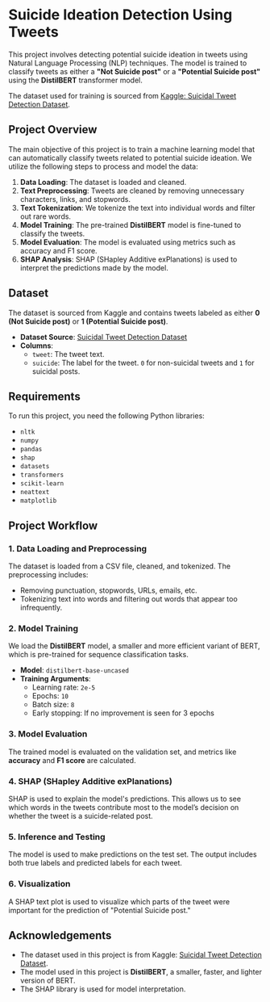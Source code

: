 # Suicide Ideation Detection Using Tweets

This project involves detecting potential suicide ideation in tweets using Natural Language Processing (NLP) techniques. The model is trained to classify tweets as either a **"Not Suicide post"** or a **"Potential Suicide post"** using the **DistilBERT** transformer model.

The dataset used for training is sourced from [Kaggle: Suicidal Tweet Detection Dataset](https://www.kaggle.com/datasets/aunanya875/suicidal-tweet-detection-dataset).

## Project Overview

The main objective of this project is to train a machine learning model that can automatically classify tweets related to potential suicide ideation. We utilize the following steps to process and model the data:

1. **Data Loading**: The dataset is loaded and cleaned.
2. **Text Preprocessing**: Tweets are cleaned by removing unnecessary characters, links, and stopwords.
3. **Text Tokenization**: We tokenize the text into individual words and filter out rare words.
4. **Model Training**: The pre-trained **DistilBERT** model is fine-tuned to classify the tweets.
5. **Model Evaluation**: The model is evaluated using metrics such as accuracy and F1 score.
6. **SHAP Analysis**: SHAP (SHapley Additive exPlanations) is used to interpret the predictions made by the model.

## Dataset

The dataset is sourced from Kaggle and contains tweets labeled as either **0 (Not Suicide post)** or **1 (Potential Suicide post)**.

- **Dataset Source**: [Suicidal Tweet Detection Dataset](https://www.kaggle.com/datasets/aunanya875/suicidal-tweet-detection-dataset)
- **Columns**:
  - `tweet`: The tweet text.
  - `suicide`: The label for the tweet. `0` for non-suicidal tweets and `1` for suicidal posts.

## Requirements

To run this project, you need the following Python libraries:

- `nltk`
- `numpy`
- `pandas`
- `shap`
- `datasets`
- `transformers`
- `scikit-learn`
- `neattext`
- `matplotlib`

## Project Workflow

### 1. **Data Loading and Preprocessing**

The dataset is loaded from a CSV file, cleaned, and tokenized. The preprocessing includes:

- Removing punctuation, stopwords, URLs, emails, etc.
- Tokenizing text into words and filtering out words that appear too infrequently.

### 2. **Model Training**

We load the **DistilBERT** model, a smaller and more efficient variant of BERT, which is pre-trained for sequence classification tasks.

- **Model**: `distilbert-base-uncased`
- **Training Arguments**:
  - Learning rate: `2e-5`
  - Epochs: `10`
  - Batch size: `8`
  - Early stopping: If no improvement is seen for 3 epochs

### 3. **Model Evaluation**

The trained model is evaluated on the validation set, and metrics like **accuracy** and **F1 score** are calculated.

### 4. **SHAP (SHapley Additive exPlanations)**

SHAP is used to explain the model's predictions. This allows us to see which words in the tweets contribute most to the model’s decision on whether the tweet is a suicide-related post.

### 5. **Inference and Testing**

The model is used to make predictions on the test set. The output includes both true labels and predicted labels for each tweet.

### 6. **Visualization**

A SHAP text plot is used to visualize which parts of the tweet were important for the prediction of "Potential Suicide post."

## Acknowledgements

- The dataset used in this project is from Kaggle: [Suicidal Tweet Detection Dataset](https://www.kaggle.com/datasets/aunanya875/suicidal-tweet-detection-dataset).
- The model used in this project is **DistilBERT**, a smaller, faster, and lighter version of BERT.
- The SHAP library is used for model interpretation.